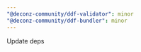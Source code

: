 ```yaml
---
"@deconz-community/ddf-validator": minor
"@deconz-community/ddf-bundler": minor
---
```


Update deps
